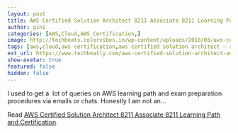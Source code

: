 ```yaml
---
layout: post
title: AWS Certified Solution Architect 8211 Associate 8211 Learning Path and Certification
author: gini
categories: [AWS,Cloud,AWS Certification,]
image: http://techbeats.colorvibes.in/wp-content/uploads/2018/03/aws-certified-solution-architect-associate-learning-path-and-certification.jpg
tags: [aws,cloud,aws certification,aws certified solution architect – associate,aws exam,learning path,]
ext_url: https://www.techbeatly.com/aws-certified-solution-architect-associate-learning-path-and-certification/
show-avatar: true
featured: false
hidden: false
---
```


I used to get a&#160; lot of queries on AWS learning path and exam preparation procedures via emails or chats. Honestly I am not an&#46;&#46;&#46;

Read [AWS Certified Solution Architect 8211 Associate 8211 Learning Path and Certification](https://www.techbeatly.com/aws-certified-solution-architect-associate-learning-path-and-certification/).
